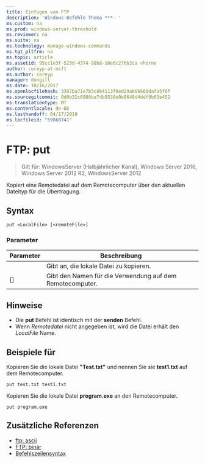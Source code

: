 ```yaml
---
title: Einfügen von FTP
description: 'Windows-Befehle Thema ***- '
ms.custom: na
ms.prod: windows-server-threshold
ms.reviewer: na
ms.suite: na
ms.technology: manage-windows-commands
ms.tgt_pltfrm: na
ms.topic: article
ms.assetid: 95cc1e3f-523d-4374-98b8-16e6c276b2ca vhorne
author: coreyp-at-msft
ms.author: coreyp
manager: dongill
ms.date: 10/16/2017
ms.openlocfilehash: 3307ba71e7b3c8b4113f9ed29ab06660dafa5f6f
ms.sourcegitcommit: 0d0b32c8986ba7db9536e0b8648d4ddf9b03e452
ms.translationtype: MT
ms.contentlocale: de-DE
ms.lasthandoff: 04/17/2019
ms.locfileid: "59868741"
---
```

# <a name="ftp-put"></a>FTP: put

>Gilt für: WindowsServer (Halbjährlicher Kanal), Windows Server 2016, Windows Server 2012 R2, WindowsServer 2012

Kopiert eine Remotedatei auf dem Remotecomputer über den aktuellen Dateityp für die Übertragung.   
## <a name="syntax"></a>Syntax  
```  
put <LocalFile> [<remoteFile>]  
```  
### <a name="parameters"></a>Parameter  
|Parameter|Beschreibung|  
|-------|--------|  
|<LocalFile>|Gibt an, die lokale Datei zu kopieren.|  
|[<remoteFile>]|Gibt den Namen für die Verwendung auf dem Remotecomputer.|  
## <a name="remarks"></a>Hinweise  
-   Die **put** Befehl ist identisch mit der **senden** Befehl.  
-   Wenn *Remotedatei* nicht angegeben ist, wird die Datei erhält den *LocalFile* Name.  
## <a name="BKMK_Examples"></a>Beispiele für  
Kopieren Sie die lokale Datei **"Test.txt"** und nennen Sie sie **test1.txt** auf dem Remotecomputer.  
```  
put test.txt test1.txt  
```  
Kopieren Sie die lokale Datei **program.exe** an den Remotecomputer.  
```  
put program.exe  
```  
## <a name="additional-references"></a>Zusätzliche Referenzen  
-   [ftp: ascii](ftp-ascii.md)  
-   [FTP: binär](ftp-binary.md)  
-   [Befehlszeilensyntax](command-line-syntax-key.md)  

